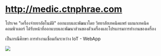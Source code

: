# http://medic.ctnphrae.com

โปรเจค "เครื่องจ่ายยาอัตโนมัติ" ออกแบบและพัฒนาโดย วิทยาลัยเทคนิคแพร่ แผนกเทคนิคคอมพิวเตอร์
ได้รับหน้าที่ออกแบบและพัฒนาส่วนของตัวเครื่องและโปรแกรมการทำงานของเครื่อง

เป็นกรณีศึกษา การทำงานเชื่อมกันระหว่าง IoT - WebApp

![](Images/IoT-Medicine1.png)
